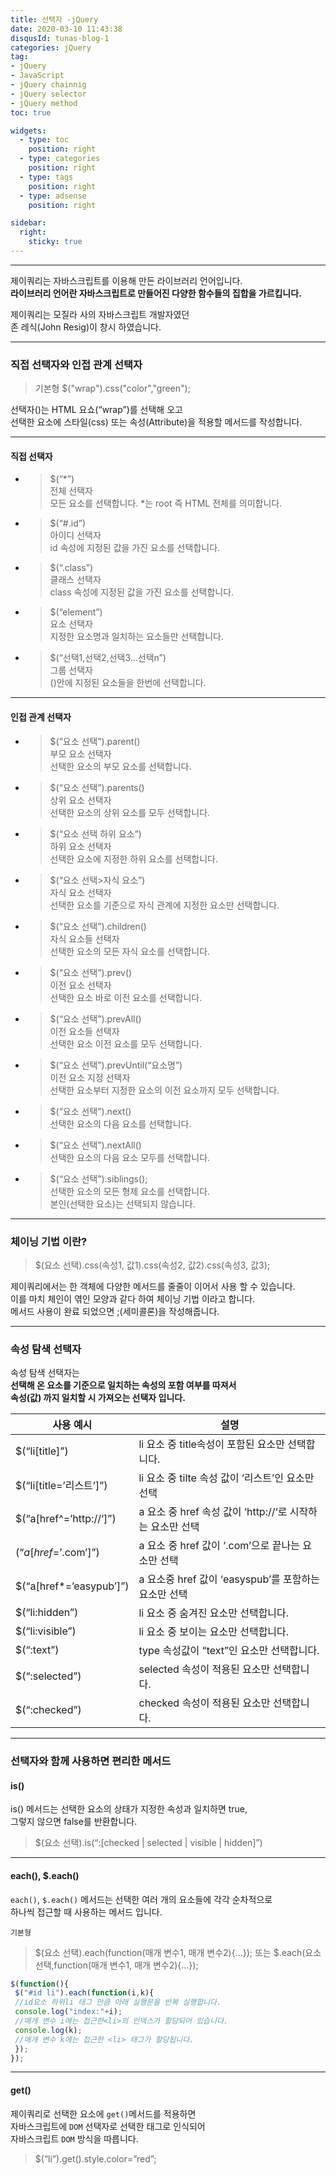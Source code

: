 ```yaml
---
title: 선택자 -jQuery
date: 2020-03-10 11:43:38
disqusId: tunas-blog-1
categories: jQuery
tag: 
- jQuery
- JavaScript
- jQuery chainnig
- jQuery selector
- jQuery method
toc: true

widgets:
  - type: toc
    position: right
  - type: categories
    position: right
  - type: tags
    position: right
  - type: adsense
    position: right

sidebar:
  right:
    sticky: true
---
```


* * *

제이쿼리는 자바스크립트를 이용해 만든 라이브러리 언어입니다.  
**라이브러리 언어란 자바스크립트로 만들어진 다양한 함수들의 집합을 가르킵니다.**

제이쿼리는 모질라 사의 자바스크립트 개발자였던  
존 레식(John Resig)이 창시 하였습니다.

<!-- more -->

* * *

### 직접 선택자와 인접 관계 선택자


>기본형
$("wrap").css("color","green");

선택자()는 HTML 요쇼(“wrap”)를 선택해 오고  
선택한 요소에 스타일(css) 또는 속성(Attribute)을 적용할 메서드를 작성합니다.

* * *

#### 직접 선택자

*   >$(“*”)  
    전체 선택자  
    모든 요소를 선택합니다. *는 root 즉 HTML 전체를 의미합니다.


*   >$(“#.id”)  
    아이디 선택자  
    id 속성에 지정된 값을 가진 요소를 선택합니다.


*   >$(“.class”)  
    클래스 선택자  
    class 속성에 지정된 값을 가진 요소를 선택합니다.


*   >$(“element”)  
    요소 선택자  
    지정한 요소명과 일치하는 요소들만 선택합니다.
    

*   >$(“선택1,선택2,선택3…선택n”)  
    그룹 선택자  
    ()안에 지정된 요소들을 한번에 선택합니다.
    

* * *

#### 인접 관계 선택자

*   >$(“요소 선택”).parent()  
    부모 요소 선택자  
    선택한 요소의 부모 요소를 선택합니다.
    
*   >$(“요소 선택”).parents()  
    상위 요소 선택자  
    선택한 요소의 상위 요소를 모두 선택합니다.
    
*   >$(“요소 선택 하위 요소”)  
    하위 요소 선택자  
    선택한 요소에 지정한 하위 요소를 선택합니다.
    
*   >$(“요소 선택>자식 요소”)  
    자식 요소 선택자  
    선택한 요소를 기준으로 자식 관계에 지정한 요소만 선택합니다.
    
*   >$(“요소 선택”).children()  
    자식 요소들 선택자  
    선택한 요소의 모든 자식 요소를 선택합니다.
    
*   >$(“요소 선택”).prev()  
    이전 요소 선택자  
    선택한 요소 바로 이전 요소를 선택합니다.
    
*   >$(“요소 선택”).prevAll()  
    이전 요소들 선택자  
    선택한 요소 이전 요소를 모두 선택합니다.
    
*   >$(“요소 선택”).prevUntil(“요소명”)  
    이전 요소 지정 선택자  
    선택한 요소부터 지정한 요소의 이전 요소까지 모두 선택합니다.
    
*   >$(“요소 선택”).next()  
    선택한 요소의 다음 요소를 선택합니다.
    
*   >$(“요소 선택”).nextAll()  
    선택한 요소의 다음 요소 모두를 선택합니다.
    
*   >$(“요소 선택”).siblings();  
    선택한 요소의 모든 형제 요소를 선택합니다.  
    본인(선택한 요소)는 선택되지 않습니다.
    

* * *

### 체이닝 기법 이란?

> $(요소 선택).css(속성1, 값1).css(속성2, 값2).css(속성3, 값3);

제이쿼리에서는 한 객체에 다양한 메서드를 줄줄이 이어서 사용 할 수 있습니다.  
이를 마치 체인이 엮인 모양과 같다 하여 체이닝 기법 이라고 합니다.  
메서드 사용이 완료 되었으면 ;(세미콜론)을 작성해줍니다.

* * *

### 속성 탐색 선택자


속성 탐색 선택자는  
**선택해 온 요소를 기준으로 일치하는 속성의 포함 여부를 따져서**  
**속성(값) 까지 일치할 시 가져오는 선택자 입니다.**

| 사용 예시               | 설명                                                      |
|-------------------------|-----------------------------------------------------------|
| $(“li[title]”)          | li 요소 중 title속성이 포함된 요소만 선택합니다.          |
| $(“li[title=’리스트’]”) | li 요소 중 tilte 속성 값이 ‘리스트’인 요소만 선택         |
| $(“a[href^=’http://‘]”) | a 요소 중 href 속성 값이 ‘http://‘로 시작하는 요소만 선택 |
| $(“a[href$=’.com’]”)    | a 요소 중 href 값이 ‘.com’으로 끝나는 요소만 선택         |
| $(“a[href*=’easypub’]”) | a 요소중 href 값이 ‘easyspub’를 포함하는 요소만 선택      |
| $(“li:hidden”)          | li 요소 중 숨겨진 요소만 선택합니다.                      |
| $(“li:visible”)         | li 요소 중 보이는 요소만 선택합니다.                      |
| $(“:text”)              | type 속성값이 “text”인 요소만 선택합니다.                 |
| $(“:selected”)          | selected 속성이 적용된 요소만 선택합니다.                 |
| $(“:checked”)           | checked 속성이 적용된 요소만 선택합니다.                  |

* * *

### 선택자와 함께 사용하면 편리한 메서드


#### is()

is() 메서드는 선택한 요소의 상태가 지정한 속성과 일치하면 true,  
그렇지 않으면 false를 반환합니다.

> $(요소 선택).is(“:[checked | selected | visible | hidden]”)

* * *

#### each(), $.each()

`each()`, `$.each()` 메서드는 선택한 여러 개의 요소들에 각각 순차적으로  
하나씩 접근할 때 사용하는 메서드 입니다.

    기본형
    
>$(요소 선택).each(function(매개 변수1, 매개 변수2){...});
    또는
    $.each(요소 선택,function(매개 변수1, 매개 변수2){...});

```js
$(function(){  
 $("#id li").each(function(i,k){  
 //id요소 하위li 태그 만큼 아래 실행문을 반복 실행합니다.  
 console.log("index:"+i);  
 //매개 변수 i에는 접근한<li>의 인덱스가 할당되어 있습니다.  
 console.log(k);  
 //매개 변수 k에는 접근한 <li> 태그가 할당됩니다.  
 });  
});  
```

* * *

#### get()

제이쿼리로 선택한 요소에 `get()`메서드를 적용하면  
자바스크립트에 `DOM` 선택자로 선택한 태그로 인식되어  
자바스크립트 `DOM` 방식을 따릅니다.

> $(“li”).get().style.color=”red”;
